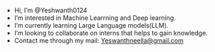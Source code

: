-  Hi, I’m @Yeshwanth0124
-  I’m interested in Machine Learrning and Deep learning.
-  I’m currently learning Large Language models(LLM).
-  I’m looking to collaborate on interns that helps to gain knowledge.
-  Contact me through my mail: Yeswanthneella@gmail.com
